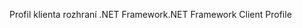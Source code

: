 <span data-ttu-id="477cf-101">Profil klienta rozhraní .NET Framework</span><span class="sxs-lookup"><span data-stu-id="477cf-101">.NET Framework Client Profile</span></span>